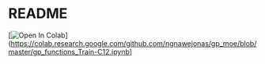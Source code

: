 # README
[![Open In Colab](https://colab.research.google.com/assets/colab-badge.svg)](https://colab.research.google.com/github.com/ngnawejonas/gp_moe/blob/master/gp_functions_Train-C12.ipynb]
